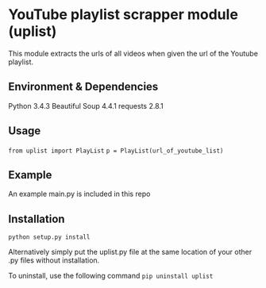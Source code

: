 # YouTube playlist scrapper module (uplist)
This module extracts the urls of all videos when given the url of the Youtube playlist.

## Environment & Dependencies
Python 3.4.3
Beautiful Soup 4.4.1
requests 2.8.1

## Usage
```from uplist import PlayList```
```p = PlayList(url_of_youtube_list)```

## Example
An example main.py is included in this repo

## Installation ##
```python setup.py install```

Alternatively simply put the uplist.py file at the same location of your other .py files without installation.

To uninstall, use the following command
```pip uninstall uplist```


